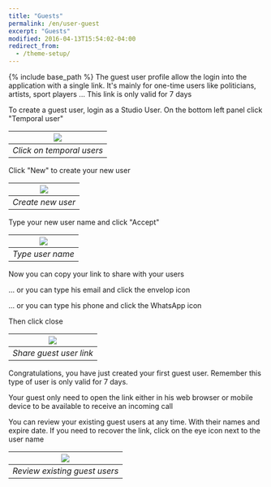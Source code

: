 ```yaml
---
title: "Guests"
permalink: /en/user-guest
excerpt: "Guests"
modified: 2016-04-13T15:54:02-04:00
redirect_from:
  - /theme-setup/
---
```


{% include base_path %}
The guest user profile allow the login into the application with a single link. It's mainly for one-time users like politicians, artists, sport players ... This link is only valid for 7 days

To create a guest user, login as a Studio User. On the bottom left panel click "Temporal user"

|![](temporal-menu.png)
|:--:|
|*Click on temporal users*|

Click "New" to create your new user

|![](new.png)|
|:--:|
|*Create new user*|

Type your new user name and click "Accept"

|![](new-2.png)|
|:--:|
|*Type user name*|

Now you can copy your link to share with your users

... or you can type his email and click the envelop icon

... or you can type his phone and click the WhatsApp icon

Then click close

|![](new-3.png)|
|:--:|
|*Share guest user link*|

Congratulations, you have just created your first guest user. Remember this type of user is only valid for 7 days.

Your guest only need to open the link  either in his web browser or mobile device to be available to receive an incoming call

You can review your existing guest users at any time. With their names and expire date. If you need to recover the link, click on the eye icon next to the user name

|![](table.png)|
|:--:|
|*Review existing guest users*|
